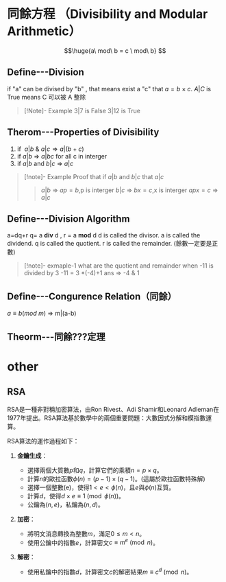 # 同餘方程 （Divisibility and Modular Arithmetic）
$$\huge{a\ mod\ b = c \ mod\  b} $$
## Define---Division
if "a" can be divised by "b" , that means exist  a "c" that $a=b\times c$.
$A|C$ is True means  C 可以被 A 整除

> [!Note]- Example
> $3|7$ is False
> $3|12$ is True

## Therom---Properties of Divisibility
1. if $\ a|b\ \& \ a|c \Rightarrow a|(b+c)$
2. if $a|b$ => $a|bc$  for all c in interger
3. if $a|b$ and $b|c$ => $a|c$

> [!note]- Example
> Proof that if $a|b$ and $b|c$ that $a|c$
> >$a|b$ => $ap =b$,p is interger
> > $b|c$ => $bx=c$,x is interger
> > $apx=c$ => $a|c$  

## Define---Division Algorithm
a=dq+r
q= a **div** d , r = a **mod** d
d is called the divisor.
a is called the dividend.
q is called the quotient.
r is called the remainder. (餘數一定要是正數)

> [!note]- exmaple-1
> what are the quotient and remainder when -11 is divided by 3
> -11 = 3 \*(-4)+1
> ans => -4 & 1

## Define---Congurence Relation（同餘）
$a\equiv b(mod\ m)$ => m|(a-b)
## Theorm---同餘???定理

# other 
## RSA
RSA是一種非對稱加密算法，由Ron Rivest、Adi Shamir和Leonard Adleman在1977年提出。RSA算法基於數學中的兩個重要問題：大數因式分解和模指數運算。

RSA算法的運作過程如下：

1. **金鑰生成**：
   - 選擇兩個大質數$p$和$q$，計算它們的乘積$n = p \times q$。
   - 計算$n$的歐拉函數$\phi(n) = (p - 1) \times (q - 1)$。(這屬於歐拉函數特殊解)
   - 選擇一個整數\(e\)，使得$1 < e < \phi(n)$，且$e$與$\phi(n)$互質。
   - 計算$d$，使得$d \times e \equiv 1 \pmod{\phi(n)}$。
   - 公鑰為$(n, e)$，私鑰為$(n, d)$。

2. **加密**：
   - 將明文消息轉換為整數$m$，滿足$0 \leq m < n$。
   - 使用公鑰中的指數$e$，計算密文$c \equiv m^e \pmod{n}$。

3. **解密**：
   - 使用私鑰中的指數$d$，計算密文$c$的解密結果$m \equiv c^d \pmod{n}$。

